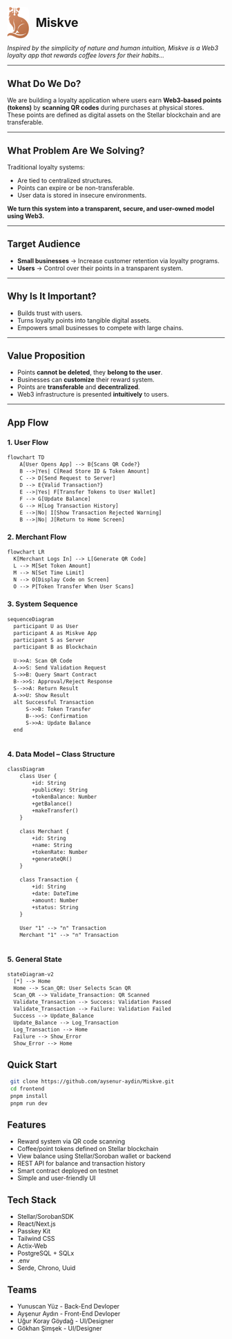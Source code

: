 <div>
  <img src="frontend/public/logo_transparent.svg" alt="Miskve Logo" width="50" style="vertical-align: middle; border-radius: 8px;"/>
  <span style="font-size: 2em; font-weight: 700; margin-left: 12px; vertical-align: middle;">Miskve</span>
</div>

*Inspired by the simplicity of nature and human intuition, Miskve is a Web3 loyalty app that rewards coffee lovers for their habits...*

---

## What Do We Do?

We are building a loyalty application where users earn **Web3-based points (tokens)** by **scanning QR codes** during purchases at physical stores.  
These points are defined as digital assets on the Stellar blockchain and are transferable.

---

## What Problem Are We Solving?

Traditional loyalty systems:
- Are tied to centralized structures.
- Points can expire or be non-transferable.
- User data is stored in insecure environments.

**We turn this system into a transparent, secure, and user-owned model using Web3.**

---

## Target Audience

- **Small businesses** → Increase customer retention via loyalty programs.  
- **Users** → Control over their points in a transparent system.

---

## Why Is It Important?

- Builds trust with users.  
- Turns loyalty points into tangible digital assets.  
- Empowers small businesses to compete with large chains.

---

## Value Proposition

- Points **cannot be deleted**, they **belong to the user**.  
- Businesses can **customize** their reward system.  
- Points are **transferable** and **decentralized**.  
- Web3 infrastructure is presented **intuitively** to users.

---

## App Flow

### 1. User Flow

```mermaid
flowchart TD
    A[User Opens App] --> B{Scans QR Code?}
    B -->|Yes| C[Read Store ID & Token Amount]
    C --> D[Send Request to Server]
    D --> E{Valid Transaction?}
    E -->|Yes| F[Transfer Tokens to User Wallet]
    F --> G[Update Balance]
    G --> H[Log Transaction History]
    E -->|No| I[Show Transaction Rejected Warning]
    B -->|No| J[Return to Home Screen]
  ```
 ### 2. Merchant Flow
  ```mermaid
  flowchart LR
    K[Merchant Logs In] --> L[Generate QR Code]
    L --> M[Set Token Amount]
    M --> N[Set Time Limit]
    N --> O[Display Code on Screen]
    O --> P[Token Transfer When User Scans]

  ```
 ### 3. System Sequence
  ```mermaid
  sequenceDiagram
    participant U as User
    participant A as Miskve App
    participant S as Server
    participant B as Blockchain

    U->>A: Scan QR Code
    A->>S: Send Validation Request
    S->>B: Query Smart Contract
    B-->>S: Approval/Reject Response
    S-->>A: Return Result
    A->>U: Show Result
    alt Successful Transaction
        S->>B: Token Transfer
        B-->>S: Confirmation
        S->>A: Update Balance
    end


  ```
### 4. Data Model – Class Structure

```mermaid
classDiagram
    class User {
        +id: String
        +publicKey: String
        +tokenBalance: Number
        +getBalance()
        +makeTransfer()
    }

    class Merchant {
        +id: String
        +name: String
        +tokenRate: Number
        +generateQR()
    }

    class Transaction {
        +id: String
        +date: DateTime
        +amount: Number
        +status: String
    }

    User "1" --> "n" Transaction
    Merchant "1" --> "n" Transaction


  ```
 
### 5. General State

  ```mermaid
stateDiagram-v2
    [*] --> Home
    Home --> Scan_QR: User Selects Scan QR
    Scan_QR --> Validate_Transaction: QR Scanned
    Validate_Transaction --> Success: Validation Passed
    Validate_Transaction --> Failure: Validation Failed
    Success --> Update_Balance
    Update_Balance --> Log_Transaction
    Log_Transaction --> Home
    Failure --> Show_Error
    Show_Error --> Home

  ```

## Quick Start
   ```bash
    git clone https://github.com/aysenur-aydin/Miskve.git
    cd frontend
    pnpm install
    pnpm run dev
  ```

## Features

- Reward system via QR code scanning
- Coffee/point tokens defined on Stellar blockchain
- View balance using Stellar/Soroban wallet or backend
- REST API for balance and transaction history
- Smart contract deployed on testnet
- Simple and user-friendly UI

## Tech Stack

- Stellar/SorobanSDK
- React/Next.js
- Passkey Kit
- Tailwind CSS
- Actix-Web
- PostgreSQL + SQLx
- .env 
- Serde, Chrono, Uuid

## Teams

- Yunuscan Yüz - Back-End Devloper
- Ayşenur Aydın - Front-End Devloper
- Uğur Koray Göydağ - UI/Designer
- Gökhan Şimşek - UI/Designer
